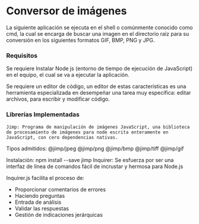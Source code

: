 Conversor de imágenes 
===================
La siguiente aplicación se ejecuta en el shell o comúnmente conocido como cmd, la cual se encarga de buscar una imagen en el directorio raíz para su conversión en los siguientes formatos GIF, BMP, PNG y JPG.

### Requisitos

Se requiere Instalar Node js (entorno de tiempo de ejecución de JavaScript) en el equipo, el cual se va a ejecutar la aplicación.

Se requiere un editor de código, un editor de estas características es una herramienta especializada en desempeñar una tarea muy específica: editar archivos, para escribir y modificar código.

### Librerías Implementadas

	Jimp: Programa de manipulación de imágenes JavaScript, una biblioteca de procesamiento de imágenes para node escrita enteramente en JavaScript, con cero dependencias nativas.
  
  Tipos admitidos:
@jimp/jpeg
@jimp/png
@jimp/bmp
@jimp/tiff
@jimp/gif

Instalación: npm install --save jimp
Inquirer: Se esfuerza por ser una interfaz de línea de comandos fácil de incrustar y hermosa para Node.js

Inquirer.js facilita el proceso de:

* Proporcionar comentarios de errores
* Haciendo preguntas
* Entrada de análisis
* Validar las respuestas
* Gestión de indicaciones jerárquicas



